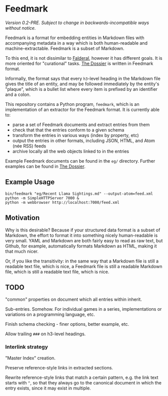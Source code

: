Feedmark
========

*Version 0.2-PRE.  Subject to change in backwards-incompatible ways without notice.*

Feedmark is a format for embedding entities in Markdown files with
accompanying metadata in a way which is both human-readable and
machine-extractable.  Feedmark is a subset of Markdown.

To this end, it is not dissimilar to [Falderal][], however it has
different goals.  It is more oriented for "curational" tasks.
[The Dossier][] is written in Feedmark format.

Informally, the format says that every `h3`-level heading in the
Markdown file gives the title of an entity, and may be followed
immediately by the entity's "plaque", which is a bullet list
where every item is prefixed by an identifier and a colon.

This repository contains a Python program, `feedmark`, which is an
implementation of an extractor for the Feedmark format.  It is
currently able to:

*   parse a set of Feedmark documents and extract entries from them
*   check that that the entries conform to a given schema
*   transform the entries in various ways (index by property, etc)
*   output the entries in other formats, including JSON,
    HTML, and Atom (née RSS) feeds
*   archive locally all the web objects linked to in the entries

Example Feedmark documents can be found in the `eg/` directory.
Further examples can be found in [The Dossier][].

[Falderal]: http://catseye.tc/node/Falderal
[The Dossier]: https://github.com/catseye/The-Dossier/

Example Usage
-------------

    bin/feedmark "eg/Recent Llama Sightings.md" --output-atom=feed.xml
    python -m SimpleHTTPServer 7000 &
    python -m webbrowser http://localhost:7000/feed.xml

Motivation
----------

Why is this desirable?  Because if your structured data format is
a subset of Markdown, the effort to format it into something
nicely human-readable is very small.  YAML and Markdown are both
fairly easy to read as raw text, but Github, for example,
automatically formats Markdown as HTML, making it that much nicer.

Or, if you like the transitivity: in the same way that a Markdown
file is still a readable text file, which is nice, a Feedmark file
is still a readable Markdown file, which is still a readable text
file, which is nice.

TODO
----

"common" properties on document which all entries within inherit.

Sub-entries.  Somehow.  For individual games in a series, implementations
or variations on a programming language, etc.

Finish schema checking - finer options, better example, etc.

Allow trailing `###` on h3-level headings.

### Interlink strategy

"Master Index" creation.

Preserve reference-style links in extracted sections.

Rewrite reference-style links that match a certain pattern, e.g.
the link text starts with `^`, so that they always go to the
canonical document in which the entry exists, since it may exist
in multiple.
